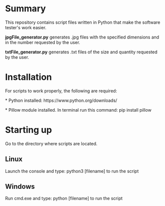 <h1>Summary</h1>
<p>This repository contains script files written in Python that make the software tester's work easier.</p>
<p><b>jpgFile_generator.py</b> generates .jpg files with the specified dimensions and in the number requested by the user.</p>
<p><b>txtFile_generator.py</b> generates .txt files of the size and quantity requested by the user.</p> 

<h1>Installation</h1>
For scripts to work properly, the following are required:
<p></p>
<p>* Python installed: https://www.python.org/downloads/</p>
<p>* Pillow module installed. In terminal run this command: pip install pillow</p>


<h1>Starting up</h1>
Go to the directory where scripts are located.
<h2>Linux</h2>
Launch the console and type:
python3 [filename] to run the script 

<h2>Windows</h2>
Run cmd.exe and type:
python [filename] to run the script
